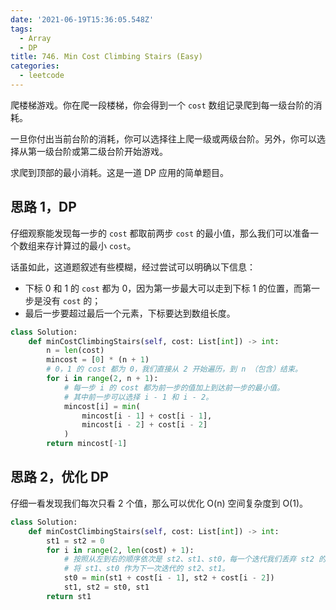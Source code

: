 ```yaml
---
date: '2021-06-19T15:36:05.548Z'
tags:
  - Array
  - DP
title: 746. Min Cost Climbing Stairs (Easy)
categories:
  - leetcode
---
```


爬楼梯游戏。你在爬一段楼梯，你会得到一个 `cost` 数组记录爬到每一级台阶的消耗。

一旦你付出当前台阶的消耗，你可以选择往上爬一级或两级台阶。另外，你可以选择从第一级台阶或第二级台阶开始游戏。

求爬到顶部的最小消耗。这是一道 DP 应用的简单题目。

<!-- more -->

## 思路 1，DP

仔细观察能发现每一步的 `cost` 都取前两步 `cost` 的最小值，那么我们可以准备一个数组来存计算过的最小 `cost`。

话虽如此，这道题叙述有些模糊，经过尝试可以明确以下信息：

- 下标 0 和 1 的 `cost` 都为 0，因为第一步最大可以走到下标 1 的位置，而第一步是没有 `cost` 的；
- 最后一步要超过最后一个元素，下标要达到数组长度。

```python
class Solution:
    def minCostClimbingStairs(self, cost: List[int]) -> int:
        n = len(cost)
        mincost = [0] * (n + 1)
        # 0，1 的 cost 都为 0，我们直接从 2 开始遍历，到 n （包含）结束。
        for i in range(2, n + 1):
            # 每一步 i 的 cost 都为前一步的值加上到达前一步的最小值。
            # 其中前一步可以选择 i - 1 和 i - 2。
            mincost[i] = min(
                mincost[i - 1] + cost[i - 1],
                mincost[i - 2] + cost[i - 2]
            )
        return mincost[-1]
```

## 思路 2，优化 DP

仔细一看发现我们每次只看 2 个值，那么可以优化 O(n) 空间复杂度到 O(1)。

```python
class Solution:
    def minCostClimbingStairs(self, cost: List[int]) -> int:
        st1 = st2 = 0
        for i in range(2, len(cost) + 1):
            # 按照从左到右的顺序依次是 st2、st1、st0，每一个迭代我们丢弃 st2 的值，
            # 将 st1、st0 作为下一次迭代的 st2、st1。
            st0 = min(st1 + cost[i - 1], st2 + cost[i - 2])
            st1, st2 = st0, st1
        return st1
```
